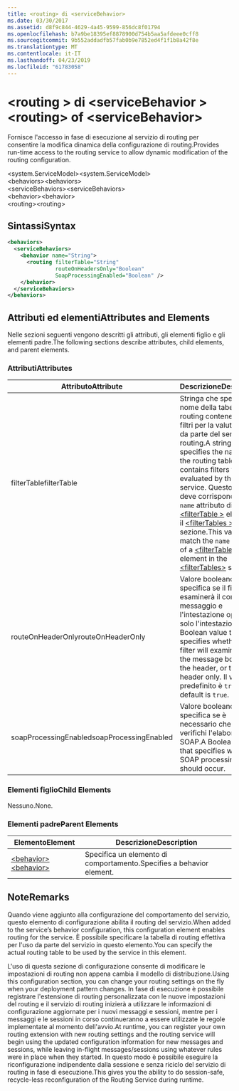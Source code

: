 ```yaml
---
title: <routing> di <serviceBehavior>
ms.date: 03/30/2017
ms.assetid: d8f9c844-4629-4a45-9599-856dc8f01794
ms.openlocfilehash: b7a9be18395ef8878900d754b5aa5afdeee0cff8
ms.sourcegitcommit: 9b552addadfb57fab0b9e7852ed4f1f1b8a42f8e
ms.translationtype: MT
ms.contentlocale: it-IT
ms.lasthandoff: 04/23/2019
ms.locfileid: "61783058"
---
```

# <a name="routing-of-servicebehavior"></a><span data-ttu-id="dedb2-102">\<routing > di \<serviceBehavior ></span><span class="sxs-lookup"><span data-stu-id="dedb2-102">\<routing> of \<serviceBehavior></span></span>
<span data-ttu-id="dedb2-103">Fornisce l'accesso in fase di esecuzione al servizio di routing per consentire la modifica dinamica della configurazione di routing.</span><span class="sxs-lookup"><span data-stu-id="dedb2-103">Provides run-time access to the routing service to allow dynamic modification of the routing configuration.</span></span>  
  
 <span data-ttu-id="dedb2-104">\<system.ServiceModel></span><span class="sxs-lookup"><span data-stu-id="dedb2-104">\<system.ServiceModel></span></span>  
<span data-ttu-id="dedb2-105">\<behaviors></span><span class="sxs-lookup"><span data-stu-id="dedb2-105">\<behaviors></span></span>  
<span data-ttu-id="dedb2-106">\<serviceBehaviors></span><span class="sxs-lookup"><span data-stu-id="dedb2-106">\<serviceBehaviors></span></span>  
<span data-ttu-id="dedb2-107">\<behavior></span><span class="sxs-lookup"><span data-stu-id="dedb2-107">\<behavior></span></span>  
<span data-ttu-id="dedb2-108">\<routing></span><span class="sxs-lookup"><span data-stu-id="dedb2-108">\<routing></span></span>  
  
## <a name="syntax"></a><span data-ttu-id="dedb2-109">Sintassi</span><span class="sxs-lookup"><span data-stu-id="dedb2-109">Syntax</span></span>  
  
```xml  
<behaviors>
  <serviceBehaviors>
    <behavior name="String">
      <routing filterTable="String"
               routeOnHeadersOnly="Boolean"
               SoapProcessingEnabled="Boolean" />
    </behavior>
  </serviceBehaviors>
</behaviors>
```  
  
## <a name="attributes-and-elements"></a><span data-ttu-id="dedb2-110">Attributi ed elementi</span><span class="sxs-lookup"><span data-stu-id="dedb2-110">Attributes and Elements</span></span>  
 <span data-ttu-id="dedb2-111">Nelle sezioni seguenti vengono descritti gli attributi, gli elementi figlio e gli elementi padre.</span><span class="sxs-lookup"><span data-stu-id="dedb2-111">The following sections describe attributes, child elements, and parent elements.</span></span>  
  
### <a name="attributes"></a><span data-ttu-id="dedb2-112">Attributi</span><span class="sxs-lookup"><span data-stu-id="dedb2-112">Attributes</span></span>  
  
|<span data-ttu-id="dedb2-113">Attributo</span><span class="sxs-lookup"><span data-stu-id="dedb2-113">Attribute</span></span>|<span data-ttu-id="dedb2-114">Descrizione</span><span class="sxs-lookup"><span data-stu-id="dedb2-114">Description</span></span>|  
|---------------|-----------------|  
|<span data-ttu-id="dedb2-115">filterTable</span><span class="sxs-lookup"><span data-stu-id="dedb2-115">filterTable</span></span>|<span data-ttu-id="dedb2-116">Stringa che specifica il nome della tabella di routing contenente i filtri per la valutazione da parte del servizio di routing.</span><span class="sxs-lookup"><span data-stu-id="dedb2-116">A string that specifies the name of the routing table that contains filters to be evaluated by the routing service.</span></span> <span data-ttu-id="dedb2-117">Questo valore deve corrispondere il `name` attributo di un [ \<filterTable >](../../../../../docs/framework/configure-apps/file-schema/wcf/filtertable.md) elemento il [ \<filterTables >](../../../../../docs/framework/configure-apps/file-schema/wcf/filtertables.md) sezione.</span><span class="sxs-lookup"><span data-stu-id="dedb2-117">This value must match the `name` attribute of a [\<filterTable>](../../../../../docs/framework/configure-apps/file-schema/wcf/filtertable.md) element in the [\<filterTables>](../../../../../docs/framework/configure-apps/file-schema/wcf/filtertables.md) section.</span></span>|  
|<span data-ttu-id="dedb2-118">routeOnHeaderOnly</span><span class="sxs-lookup"><span data-stu-id="dedb2-118">routeOnHeaderOnly</span></span>|<span data-ttu-id="dedb2-119">Valore booleano che specifica se il filtro esaminerà il corpo del messaggio e l'intestazione oppure solo l'intestazione.</span><span class="sxs-lookup"><span data-stu-id="dedb2-119">A Boolean value that specifies whether the filter will examine both the message body and the header, or the header only.</span></span> <span data-ttu-id="dedb2-120">Il valore predefinito è `true`.</span><span class="sxs-lookup"><span data-stu-id="dedb2-120">The default is `true`.</span></span>|  
|<span data-ttu-id="dedb2-121">soapProcessingEnabled</span><span class="sxs-lookup"><span data-stu-id="dedb2-121">soapProcessingEnabled</span></span>|<span data-ttu-id="dedb2-122">Valore booleano che specifica se è necessario che si verifichi l'elaborazione SOAP.</span><span class="sxs-lookup"><span data-stu-id="dedb2-122">A Boolean value that specifies whether SOAP processing should occur.</span></span>|  
  
### <a name="child-elements"></a><span data-ttu-id="dedb2-123">Elementi figlio</span><span class="sxs-lookup"><span data-stu-id="dedb2-123">Child Elements</span></span>  
 <span data-ttu-id="dedb2-124">Nessuno.</span><span class="sxs-lookup"><span data-stu-id="dedb2-124">None.</span></span>  
  
### <a name="parent-elements"></a><span data-ttu-id="dedb2-125">Elementi padre</span><span class="sxs-lookup"><span data-stu-id="dedb2-125">Parent Elements</span></span>  
  
|<span data-ttu-id="dedb2-126">Elemento</span><span class="sxs-lookup"><span data-stu-id="dedb2-126">Element</span></span>|<span data-ttu-id="dedb2-127">Descrizione</span><span class="sxs-lookup"><span data-stu-id="dedb2-127">Description</span></span>|  
|-------------|-----------------|  
|[<span data-ttu-id="dedb2-128">\<behavior></span><span class="sxs-lookup"><span data-stu-id="dedb2-128">\<behavior></span></span>](../../../../../docs/framework/configure-apps/file-schema/wcf/behavior-of-endpointbehaviors.md)|<span data-ttu-id="dedb2-129">Specifica un elemento di comportamento.</span><span class="sxs-lookup"><span data-stu-id="dedb2-129">Specifies a behavior element.</span></span>|  
  
## <a name="remarks"></a><span data-ttu-id="dedb2-130">Note</span><span class="sxs-lookup"><span data-stu-id="dedb2-130">Remarks</span></span>  
 <span data-ttu-id="dedb2-131">Quando viene aggiunto alla configurazione del comportamento del servizio, questo elemento di configurazione abilita il routing del servizio.</span><span class="sxs-lookup"><span data-stu-id="dedb2-131">When added to the service’s behavior configuration, this configuration element enables routing for the service.</span></span> <span data-ttu-id="dedb2-132">È possibile specificare la tabella di routing effettiva per l'uso da parte del servizio in questo elemento.</span><span class="sxs-lookup"><span data-stu-id="dedb2-132">You can specify the actual routing table to be used by the service in this element.</span></span>  
  
 <span data-ttu-id="dedb2-133">L'uso di questa sezione di configurazione consente di modificare le impostazioni di routing non appena cambia il modello di distribuzione.</span><span class="sxs-lookup"><span data-stu-id="dedb2-133">Using this configuration section, you can change your routing settings on the fly when your deployment pattern changes.</span></span> <span data-ttu-id="dedb2-134">In fase di esecuzione è possibile registrare l'estensione di routing personalizzata con le nuove impostazioni del routing e il servizio di routing inizierà a utilizzare le informazioni di configurazione aggiornate per i nuovi messaggi e sessioni, mentre per i messaggi e le sessioni in corso continueranno a essere utilizzate le regole implementate al momento dell'avvio.</span><span class="sxs-lookup"><span data-stu-id="dedb2-134">At runtime, you can register your own routing extension with new routing settings and the routing service will begin using the updated configuration information for new messages and sessions, while leaving in-flight messages/sessions using whatever rules were in place when they started.</span></span>  <span data-ttu-id="dedb2-135">In questo modo è possibile eseguire la riconfigurazione indipendente dalla sessione e senza riciclo del servizio di routing in fase di esecuzione.</span><span class="sxs-lookup"><span data-stu-id="dedb2-135">This gives you the ability to do session-safe, recycle-less reconfiguration of the Routing Service during runtime.</span></span>  
